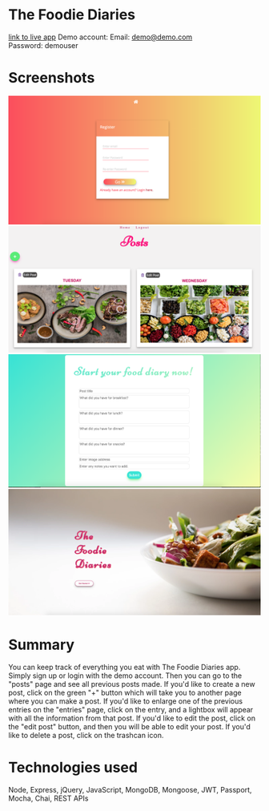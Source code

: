 # The Foodie Diaries

[link to live app](https://immense-ridge-55909.herokuapp.com/api/Home)
Demo account: 
Email: demo@demo.com  
Password: demouser

# Screenshots

![1.](https://github.com/annahisenberg/food-diary-node/blob/master/Screen%20Shot%202018-07-04%20at%208.54.02%20PM.png)
![2.](https://github.com/annahisenberg/food-diary-node/blob/master/Screen%20Shot%202018-07-04%20at%209.21.00%20PM.png)
![3.](https://github.com/annahisenberg/food-diary-node/blob/master/Screen%20Shot%202018-07-05%20at%2010.18.51%20AM.png)
![4.](https://github.com/annahisenberg/food-diary-node/blob/master/Screen%20Shot%202018-07-04%20at%208.54.49%20PM.png)

# Summary 
You can keep track of everything you eat with The Foodie Diaries app. Simply sign up or login with the demo account.
Then you can go to the "posts" page and see all previous posts made. If you'd like to create a new post, click on the 
green "+" button which will take you to another page where you can make a post. If you'd like to enlarge one of the
previous entries on the "entries" page, click on the entry, and a lightbox will appear with all the information from that
post. If you'd like to edit the post, click on the "edit post" button, and then you will be able to edit your post. If you'd like to delete a post, click on the trashcan icon. 

# Technologies used 
Node, Express, jQuery, JavaScript, MongoDB, Mongoose, JWT, Passport, Mocha, Chai, REST APIs
